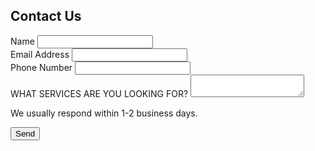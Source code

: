 <html lang="en">
<head>
  <meta charset="UTF-8">
  </head>
<body>
  <h2>Contact Us</h2>
 <Contact Us</title>
<form   action="https://formspree.io/f/xrbqbryo}"   class="fs-form"   target="_top"   method="POST" >   <div class="fs-field">     <label class="fs-label" for="name">Name</label>     <input class="fs-input" id="name" name="name" required />   </div>   <div class="fs-field">     <label class="fs-label" for="email">Email Address</label>     <input class="fs-input" id="email" name="email" required />   </div>   <div class="fs-field">     <label class="fs-label" for="number">Phone Number</label>     <input class="fs-input" id="number" name="number" required />   </div>   <div class="fs-field">
    <label class="fs-label" for="message">WHAT SERVICES ARE YOU LOOKING FOR?</label>
    <textarea class="fs-textarea" id="message" name="message"></textarea>
    <p class="fs-description">We usually respond within 1-2 business days.</p>
  </div>
  <div class="fs-button-group">
    <button class="fs-button" type="submit">Send</button>
  </div>
</form>
